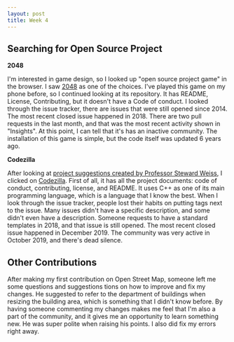 ```yaml
---
layout: post
title: Week 4
---
```


Searching for Open Source Project
---

**2048**

I'm interested in game design, so I looked up "open source project game" in the browser. I saw [2048](https://github.com/gabrielecirulli/2048/pulse) as one of the choices. I've played this game on my phone before, so I continued looking at its repository. It has README, License, Contributing, but it doesn't have a Code of conduct. I looked through the issue tracker, there are issues that were still opened since 2014. The most recent closed issue happened in 2018. There are two pull requests in the last month, and that was the most recent activity shown in "Insights". At this point, I can tell that it's has an inactive community. The installation of this game is simple, but the code itself was updated 6 years ago. 


**Codezilla**

After looking at [project suggestions created by Professor Steward Weiss](https://github.com/hunter-college-ossd-spr-2020/class-wiki/wiki/project-suggestions), I clicked on [Codezilla](https://github.com/Asiatik/codezilla). First of all, it has all the project documents: code of conduct, contributing, license, and README. It uses C++ as one of its main programming language, which is a language that I know the best. When I look through the issue tracker, people lost their habits on putting tags next to the issue. Many issues didn't have a specific description, and some didn't even have a description. Someone requests to have a standard templates in 2018, and that issue is still opened. The most recent closed issue happened in December 2019. The community was very active in October 2019, and there's dead silence.

Other Contributions
---
After making my first contribution on Open Street Map, someone left me some questions and suggestions tions on how to improve and fix my changes. He suggested to refer to the department of buildings when resizing the building area, which is something that I didn't know before. By having someone commenting my changes makes me feel that I'm also a part of the community, and it gives me an opportunity to learn something new. He was super polite when raising his points. I also did fix my errors right away.